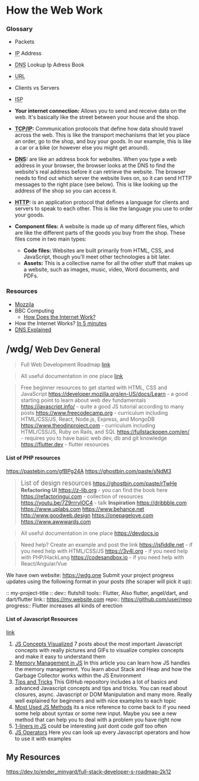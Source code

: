<head>
 
  <link 
    href="https://fonts.googleapis.com/css?family=Fira+Mono:500&display=swap" 
    rel="stylesheet">
    <script src="https://code.jquery.com/jquery-3.5.1.min.js" integrity="sha256-9/aliU8dGd2tb6OSsuzixeV4y/faTqgFtohetphbbj0=" crossorigin="anonymous"></script>
<style> 
</style>
</head>    

# How the Web Work

### Glossary 
- Packets 
- <abbr title="Internet Protocol">IP</abbr> Address 
- <abbr title="Domain Name Server">DNS</abbr> Lookup <span class="Lime">Ip Adress Book</span>
- <abbr title="Universal Resource Locator">URL</abbr> 
- Clients vs Servers
- <abbr title="Internet Service Provider">ISP</abbr>

- **Your internet connection:** Allows you to send and receive data on the web. It's basically like the street between your house and the shop.
- **<abbr title="Transmission Control Protocol and Internet Protocol">TCP/IP</abbr>:**  Communication protocols that define how data should travel across the web. This is like the transport mechanisms that let you place an order, go to the shop, and buy your goods. In our example, this is like a car or a bike (or however else you might get around).
- **<abbr title="Domain Name Servers">DNS</abbr>:**  are like an address book for websites. When you type a web address in your browser, the browser looks at the DNS to find the website's real address before it can retrieve the website. The browser needs to find out which server the website lives on, so it can send HTTP messages to the right place (see below). This is like looking up the address of the shop so you can access it.
- **<abbr title="Hypertext Transfer Protocol">HTTP</abbr>:**  is an application protocol that defines a language for clients and servers to speak to each other. This is like the language you use to order your goods.
- **Component files:** A website is made up of many different files, which are like the different parts of the goods you buy from the shop. These files come in two main types:
    - **Code files:** Websites are built primarily from HTML, CSS, and JavaScript, though you'll meet other technologies a bit later.
    - **Assets:** This is a collective name for all the other stuff that makes up a website, such as images, music, video, Word documents, and PDFs.


### Resources
  - [Mozzila](https://developer.mozilla.org/en-US/docs/Learn/Common_questions/How_does_the_Internet_work)
  - BBC Computing 
    - [How Does the Internet Work?](https://vimeo.com/128575085)
  - How the Internet Works? [In 5 minutes ](https://www.youtube.com/watch?v=7_LPdttKXPc)
  - [DNS Explained](https://www.youtube.com/watch?v=72snZctFFtA&feature=youtu.be&t=45s)


## <big class="SkyBlue">/wdg/</big> Web Dev General 
>Full Web Development Roadmap <a href="https://github.com/kamranahmedse/developer-roadmap">link</a>

>All useful documentation in one place <a href="https://www.devdocs.io">link</a>

>Free beginner resources to get started with HTML, CSS and JavaScript
https://developer.mozilla.org/en-US/docs/Learn - a good starting point to learn about web dev fundamentals
https://javascript.info/ - quite a good JS tutorial according to many posts
https://www.freecodecamp.org - curriculum including HTML/CSS/JS, React, Node.js, Express, and MongoDB
https://www.theodinproject.com - curriculum including HTML/CSS/JS, Ruby on Rails, and SQL
https://fullstackopen.com/en/ - requires you to have basic web dev, db and git knowledge
https://flutter.dev - flutter resources

#### List of PHP resources
https://pastebin.com/gfBPg24A
https://ghostbin.com/paste/sNdM3


><big class="HotPink">List of design resources</big>
https://ghostbin.com/paste/rTwHe
<b class="HotPink">Refactoring UI</b>
https://z-lib.org - you can find the book here
https://refactoringui.com - collection of resources
https://youtu.be/7Z9rrryIOC4 - talk
<b class="HotPink">Inspiration</b>
https://dribbble.com
https://www.uplabs.com
https://www.behance.net
http://www.goodweb.design
https://onepagelove.com
https://www.awwwards.com

>All useful documentation in one place
https://devdocs.io

>Need help? Create an example and post the link
https://jsfiddle.net - if you need help with HTML/CSS/JS
https://3v4l.org - if you need help with PHP/HackLang
https://codesandbox.io - if you need help with React/Angular/Vue

We have own website: https://wdg.one
Submit your project progress updates using the following format in your posts (the scraper will pick it up):

:: my-project-title ::
dev:: flutshill
tools:: Flutter, Also flutter, angel/dart, and dart/flutter
link:: https://my.website.com
repo:: https://github.com/user/repo
progress:: Flutter increases all kinds of erection



#### List of Javascript Resources 
<a href="https://danysdevcorner.hashnode.dev/useful-javascript-resources-to-learn-and-remember">link</a>

1. <a href="https://dev.to/lydiahallie/javascript-visualized-event-loop-3dif">JS Concepts Visualized</a> 7 posts about the most important Javascript concepts with really pictures and GIFs to visualize complex concepts and make it easy to understand them
1. <a href="https://felixgerschau.com/javascript-memory-management/">Memory Management in JS</a> In this article you can learn how JS handles the memory management. You learn about Stack and Heap and how the Garbage Collector works within the JS Environment
1. <a href="https://github.com/nas5w/javascript-tips-and-tidbits">Tips and Tricks</a> This GitHub repository includes a lot of basics and advanced Javascript concepts and tips and tricks. You can read about closures, async. Javascript or DOM Manipulation and many more. Really well explained for beginners and with nice examples to each topic
1. <a href="https://dev.to/otamnitram/my-most-used-javascript-methods-1i64">Most Used JS Methods</a> its a nice reference to come back to if you need some help about syntax or some new input. Maybe you see a new method that can help you to deal with a problem you have right now
1. <a href="https://1loc.dev/">1-liners in JS</a> could be interesting just dont code golf too often
1. <a href="https://www.joshwcomeau.com/operator-lookup/">JS Operators</a> Here you can look up every Javascript operators and how to use it with examples

## My Resources 
https://dev.to/ender_minyard/full-stack-developer-s-roadmap-2k12